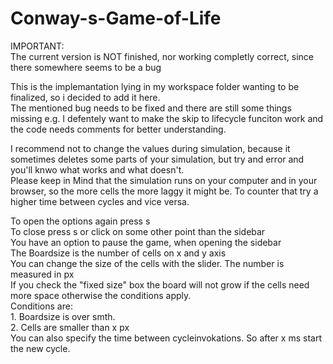 # Conway-s-Game-of-Life

IMPORTANT:  
The current version is NOT finished, nor working completly correct, since there somewhere seems to be a bug

This is the implemantation lying in my workspace folder wanting to be finalized, so i decided to add it here.  
The mentioned bug needs to be fixed and there are still some things missing e.g. I defentely want to make the skip to lifecycle funciton work and the code needs comments for better understanding.

I recommend not to change the values during simulation, because it sometimes deletes some parts of your simulation, but try and error and you'll knwo what works and what doesn't.  
Please keep in Mind that the simulation runs on your computer and in your browser, so the more cells the more laggy it might be. To counter that try a higher time between cycles and vice versa.


To open the options again press s  
To close press s or click on some other point than the sidebar  
You have an option to pause the game, when opening the sidebar  
The Boardsize is the number of cells on x and y axis  
You can change the size of the cells with the slider. The number is measured in px  
If you check the "fixed size" box the board will not grow if the cells need more space otherwise the conditions apply.  
  Conditions are:  
    1. Boardsize is over smth.  
    2. Cells are smaller than x px  
You can also specify the time between cycleinvokations. So after x ms start the new cycle.  
